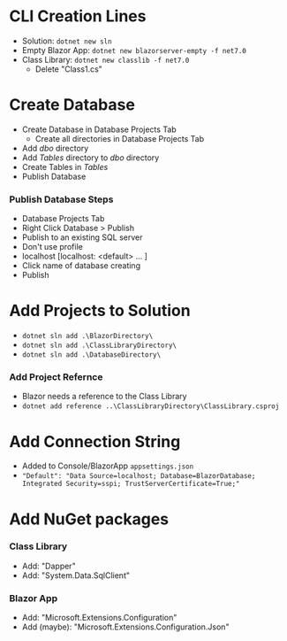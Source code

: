 # CLI Creation Lines

- Solution: `dotnet new sln`
- Empty Blazor App: `dotnet new blazorserver-empty -f net7.0`
- Class Library: `dotnet new classlib -f net7.0`
  - Delete "Class1.cs"

# Create Database

- Create Database in Database Projects Tab 
  - Create all directories in Database Projects Tab
- Add *dbo* directory
- Add *Tables* directory to *dbo* directory
- Create Tables in *Tables*
- Publish Database

### Publish Database Steps

- Database Projects Tab
- Right Click Database > Publish
- Publish to an existing SQL server
- Don't use profile
- localhost [localhost: \<default> ... ]
- Click name of database creating
- Publish

# Add Projects to Solution

- `dotnet sln add .\BlazorDirectory\`
- `dotnet sln add .\ClassLibraryDirectory\`
- `dotnet sln add .\DatabaseDirectory\`

### Add Project Refernce

- Blazor needs a reference to the Class Library
- `dotnet add reference ..\ClassLibraryDirectory\ClassLibrary.csproj`

# Add Connection String

- Added to Console/BlazorApp `appsettings.json`
- `"Default": "Data Source=localhost; Database=BlazorDatabase; Integrated Security=sspi; TrustServerCertificate=True;"`

# Add NuGet packages

### Class Library

- Add: "Dapper"
- Add: "System.Data.SqlClient"

### Blazor App

- Add: "Microsoft.Extensions.Configuration"
- Add (maybe): "Microsoft.Extensions.Configuration.Json"
